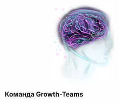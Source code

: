 
<div style="text-align:center;margin-top:40px"><img src="./brain.png" alt="brain" width="200" /></div>

## Команда Growth-Teams

